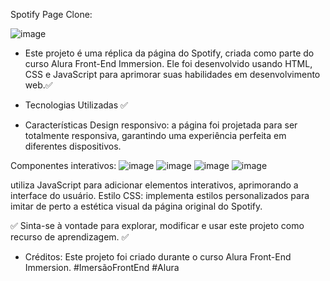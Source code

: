 Spotify Page Clone:

![image](https://github.com/user-attachments/assets/6c624d96-9eb0-4aae-a7ae-3c7058a01ecf)

- Este projeto é uma réplica da página do Spotify, criada como parte do curso Alura Front-End Immersion. Ele foi desenvolvido usando HTML, CSS e JavaScript para aprimorar suas habilidades em desenvolvimento web.✅
  
- Tecnologias Utilizadas ✅
  
- Características
Design responsivo:
a página foi projetada para ser totalmente responsiva, garantindo uma experiência perfeita em diferentes dispositivos.

Componentes interativos:
![image](https://github.com/user-attachments/assets/e2f30c35-260d-4069-b4f5-f82e0f4ecdbf)   ![image](https://github.com/user-attachments/assets/9fb4d11f-e89f-4a99-abd5-13cdbe58822b)   ![image](https://github.com/user-attachments/assets/89641a3f-f932-4fb7-9c3a-a8beeeae9a1e)  ![image](https://github.com/user-attachments/assets/51a94e1c-965f-47eb-a44a-2f7ae7f323be)

utiliza JavaScript para adicionar elementos interativos, aprimorando a interface do usuário.
Estilo CSS: implementa estilos personalizados para imitar de perto a estética visual da página original do Spotify.


✅ Sinta-se à vontade para explorar, modificar e usar este projeto como recurso de aprendizagem. ✅

- Créditos:
Este projeto foi criado durante o curso Alura Front-End Immersion. #ImersãoFrontEnd #Alura
